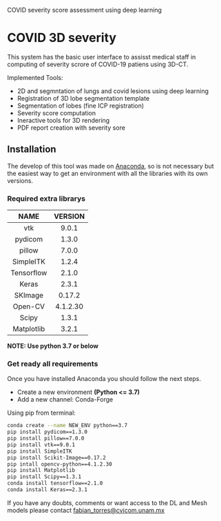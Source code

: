 COVID severity score assessment using deep learning

# COVID 3D severity

This system has the basic user interface to assisst medical staff in computing of severity scrore of COVID-19 patiens using 3D-CT.

Implemented Tools:

- 2D and segmntation of lungs and covid lesions using deep learning
- Registration of 3D lobe segmentation template
- Segmentation of lobes (fine ICP registration)
- Severity score computation
- Ineractive tools for 3D rendering
- PDF report creation with severity sore

## Installation

The develop of this tool was made on [Anaconda](https://www.anaconda.com), so is not necessary but the easiest way to get an environment with all the libraries with its own versions.

### Required extra librarys

|NAME|VERSION|
|:---:|:---:|
|vtk|9.0.1|
|pydicom|1.3.0|
|pillow|7.0.0|
|SimpleITK|1.2.4|
|Tensorflow|2.1.0|
|Keras|2.3.1|
|SKImage|0.17.2|
|Open-CV|4.1.2.30|
|Scipy|1.3.1|
|Matplotlib|3.2.1|

__NOTE: Use python 3.7 or below__

### Get ready all requirements

Once you have installed Anaconda you should follow the next steps.

- Create a new environment __(Python <= 3.7)__
- Add a new channel: Conda-Forge

Using pip from terminal:

~~~bash
conda create --name NEW_ENV python==3.7
pip install pydicom==1.3.0
pip install pillow==7.0.0
pip install vtk==9.0.1
pip install SimpleITK
pip install Scikit-Image==0.17.2
pip intall opencv-python==4.1.2.30
pip install Matplotlib
pip install Scipy==1.3.1
conda install tensorflow==2.1.0
conda install Keras==2.3.1 
~~~

If you have any doubts, comments or want access to the DL and Mesh models please contact 
fabian_torres@cvicom.unam.mx



